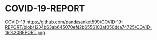 # COVID-19-REPORT
COVID-19
https://github.com/pandasanket599/COVID-19-REPORT/blob/1204b63ab645070efd2b6556103af050dda74725/COVID-19%20REPORT.png
